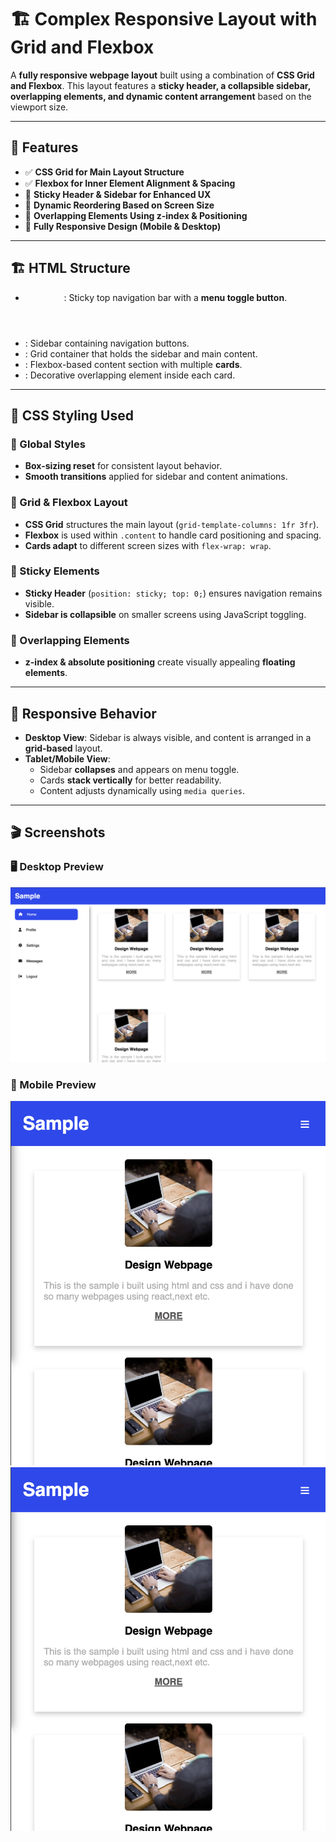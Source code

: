 # 🏗️ Complex Responsive Layout with Grid and Flexbox

A **fully responsive webpage layout** built using a combination of **CSS Grid and Flexbox**. This layout features a **sticky header, a collapsible sidebar, overlapping elements, and dynamic content arrangement** based on the viewport size.

---

## 🚀 Features
- ✅ **CSS Grid for Main Layout Structure**
- ✅ **Flexbox for Inner Element Alignment & Spacing**
- 📌 **Sticky Header & Sidebar for Enhanced UX**
- 🔄 **Dynamic Reordering Based on Screen Size**
- 🎨 **Overlapping Elements Using z-index & Positioning**
- 📱 **Fully Responsive Design (Mobile & Desktop)**

---

## 🏗️ HTML Structure
- **<header class="topnav">**: Sticky top navigation bar with a **menu toggle button**.
- **<aside class="sidebar">**: Sidebar containing navigation buttons.
- **<div class="container">**: Grid container that holds the sidebar and main content.
- **<div class="content">**: Flexbox-based content section with multiple **cards**.
- **<div class="overlapping">**: Decorative overlapping element inside each card.

---

## 🎨 CSS Styling Used
### 🔹 Global Styles
- **Box-sizing reset** for consistent layout behavior.
- **Smooth transitions** applied for sidebar and content animations.

### 🔹 Grid & Flexbox Layout
- **CSS Grid** structures the main layout (`grid-template-columns: 1fr 3fr`).
- **Flexbox** is used within `.content` to handle card positioning and spacing.
- **Cards adapt** to different screen sizes with `flex-wrap: wrap`.

### 🔹 Sticky Elements
- **Sticky Header** (`position: sticky; top: 0;`) ensures navigation remains visible.
- **Sidebar is collapsible** on smaller screens using JavaScript toggling.

### 🔹 Overlapping Elements
- **z-index & absolute positioning** create visually appealing **floating elements**.

---

## 📱 Responsive Behavior
- **Desktop View**: Sidebar is always visible, and content is arranged in a **grid-based** layout.
- **Tablet/Mobile View**:
  - Sidebar **collapses** and appears on menu toggle.
  - Cards **stack vertically** for better readability.
  - Content adjusts dynamically using `media queries`.

---

## 🎬 Screenshots

### 🖥️ Desktop Preview
![Desktop Preview](assets/desktop.png)

### 📱 Mobile Preview
![Mobile Preview - 1](assets/mobile.png)
![Mobile Preview - 2](assets/mobile.png)


